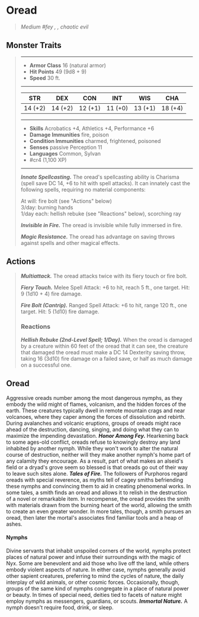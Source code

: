 # Oread
>*Medium #fey , , chaotic evil*
## Monster Traits
>___
>- **Armor Class** 16 (natural armor)
>- **Hit Points** 49 (9d8 + 9)
>- **Speed** 30 ft.
>___
>|STR|DEX|CON|INT|WIS|CHA|
>|:---:|:---:|:---:|:---:|:---:|:---:|
>|14 (+2)|14 (+2)|12 (+1)|11 (+0)|13 (+1)|18 (+4)|
>___
>- **Skills** Acrobatics +4, Athletics +4, Performance +6
>- **Damage Immunities** fire, poison
>- **Condition Immunities** charmed, frightened, poisoned
>- **Senses** passive Perception 11
>- **Languages** Common, Sylvan
>- #cr4 (1,100 XP)
>___
>***Innate Spellcasting.*** The oread's spellcasting ability is Charisma (spell save DC 14, +6 to hit with spell attacks). It can innately cast the following spells, requiring no material components:  
>
>At will: fire bolt (see "Actions" below)  
>3/day: burning hands  
>1/day each: hellish rebuke (see "Reactions" below), scorching ray  
>
>
>***Invisible in Fire.*** The oread is invisible while fully immersed in fire.  
>
>***Magic Resistance.*** The oread has advantage on saving throws against spells and other magical effects.  
>
## Actions
>***Multiattack.*** The oread attacks twice with its fiery touch or fire bolt.  
>
>***Fiery Touch.*** Melee Spell Attack: +6 to hit, reach 5 ft., one target. Hit: 9 (1d10 + 4) fire damage.  
>
>***Fire Bolt (Cantrip).*** Ranged Spell Attack: +6 to hit, range 120 ft., one target. Hit: 5 (1d10) fire damage.  
>
>### Reactions
>***Hellish Rebuke (2nd-Level Spell; 1/Day).*** When the oread is damaged by a creature within 60 feet of the oread that it can see, the creature that damaged the oread must make a DC 14 Dexterity saving throw, taking 16 (3d10) fire damage on a failed save, or half as much damage on a successful one.
## Oread
Aggressive oreads number among the most dangerous nymphs, as they embody the wild might of flames, volcanism, and the hidden forces of the earth. These creatures typically dwell in remote mountain crags and near volcanoes, where they caper among the forces of dissolution and rebirth. During avalanches and volcanic eruptions, groups of oreads might race ahead of the destruction, dancing, singing, and doing what they can to maximize the impending devastation.
***Honor Among Fey.*** Hearkening back to some ages-old conflict, oreads refuse to knowingly destroy any land inhabited by another nymph. While they won't work to alter the natural course of destruction, neither will they make another nymph's home part of any calamity they encourage. As a result, part of what makes an alseid's field or a dryad's grove seem so blessed is that oreads go out of their way to leave such sites alone.
***Tales of Fire.*** The followers of Purphoros regard oreads with special reverence, as myths tell of cagey smiths befriending these nymphs and convincing them to aid in creating phenomenal works. In some tales, a smith finds an oread and allows it to relish in the destruction of a novel or remarkable item. In recompense, the oread provides the smith with materials drawn from the burning heart of the world, allowing the smith to create an even greater wonder. In more tales, though, a smith pursues an oread, then later the mortal's associates find familiar tools and a heap of ashes.
#### Nymphs
Divine servants that inhabit unspoiled corners of the world, nymphs protect places of natural power and infuse their surroundings with the magic of Nyx. Some are benevolent and aid those who live off the land, while others embody violent aspects of nature. In either case, nymphs generally avoid other sapient creatures, preferring to mind the cycles of nature, the daily interplay of wild animals, or other cosmic forces. Occasionally, though, groups of the same kind of nymphs congregate in a place of natural power or beauty. In times of special need, deities tied to facets of nature might employ nymphs as messengers, guardians, or scouts.
***Immortal Nature.*** A nymph doesn't require food, drink, or sleep.